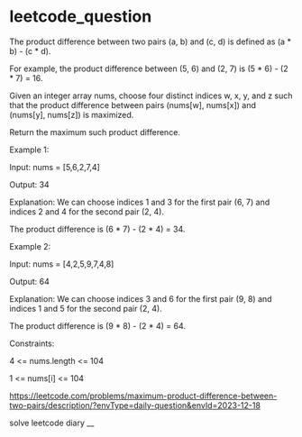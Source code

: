 # leetcode_question

The product difference between two pairs (a, b) and (c, d) is defined as (a * b) - (c * d).

For example, the product difference between (5, 6) and (2, 7) is (5 * 6) - (2 * 7) = 16.

Given an integer array nums, choose four distinct indices w, x, y, and z such that the product difference between pairs (nums[w], nums[x]) and (nums[y], nums[z]) is maximized.


Return the maximum such product difference.

 

Example 1:

Input: nums = [5,6,2,7,4]

Output: 34

Explanation: We can choose indices 1 and 3 for the first pair (6, 7) and indices 2 and 4 for the second pair (2, 4).

The product difference is (6 * 7) - (2 * 4) = 34.


Example 2:

Input: nums = [4,2,5,9,7,4,8]

Output: 64

Explanation: We can choose indices 3 and 6 for the first pair (9, 8) and indices 1 and 5 for the second pair (2, 4).


The product difference is (9 * 8) - (2 * 4) = 64.
 

Constraints:

4 <= nums.length <= 104


1 <= nums[i] <= 104



https://leetcode.com/problems/maximum-product-difference-between-two-pairs/description/?envType=daily-question&envId=2023-12-18



solve leetcode diary
__
